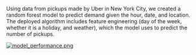 Using data from pickups made by Uber in New York City, we created a random forest model to predict demand given the hour, date, and location. The deployed algorithm includes feature engineering (day of the week, whether it is a holiday, and weather), which the model uses to predict the number of pickups. 

[![model_performance.png](http://i.imgur.com/fFz4oqT.png)](http://i.imgur.com/fFz4oqT.png)